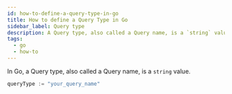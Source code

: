 ```yaml
---
id: how-to-define-a-query-type-in-go
title: How to define a Query Type in Go
sidebar_label: Query type
description: A Query type, also called a Query name, is a `string` value.
tags:
  - go
  - how-to
---
```


In Go, a Query type, also called a Query name, is a `string` value.

```go
queryType := "your_query_name"
```
